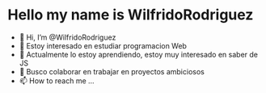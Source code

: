 # Hello my name is WilfridoRodriguez

- 👋 Hi, I’m @WilfridoRodriguez
- 👀 Estoy interesado en estudiar programacion Web
- 🌱 Actualmente lo estoy aprendiendo, estoy muy interesado en saber de JS
- 💞️ Busco colaborar en trabajar en proyectos ambiciosos
- 📫 How to reach me ...

<!---
WilfridoRodriguez/WilfridoRodriguez is a ✨ special ✨ repository because its `README.md` (this file) appears on your GitHub profile.
You can click the Preview link to take a look at your changes.
--->
